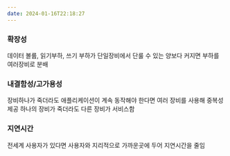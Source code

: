 ```yaml
---
date: 2024-01-16T22:18:27
---
```

### 확장성
데이터 볼륨, 읽기부하, 쓰기 부하가 단일장비에서 단룰 수 있는 양보다 커지면 부하를 여러장비로 분배
### 내결함성/고가용성
장비하나가 죽더라도 애플리케이션이 계속 동작해야 한다면 여러 장비를 사용해 중복성 제공
하나의 장비가 죽더라도 다른 장비가 서비스함
### 지연시간
전세계 사용자가 있다면 사용자와 지리적으로 가까운곳에 두어 지연시간을 줄임